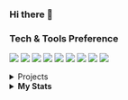 ### Hi there 👋

### Tech & Tools Preference

  <img src="http://img.shields.io/badge/-Java-yellow?style=flat&logo=java&logoColor=white"> </b>
  <img src="http://img.shields.io/badge/-Python-blue?style=flat&logo=python&logoColor=white"> </b>
  <img src="http://img.shields.io/badge/-Git-F1502F?style=flat&logo=git&logoColor=FFFFFF"> </b>
  <img src="http://img.shields.io/badge/-Github-000000?style=flat&logo=github&logoColor=FFFFFF"> </b>
  <img src="https://img.shields.io/badge/-JavaScript-eed718?style=flat&logo=javascript&logoColor=ffffff"> </b>
  <img src = "https://img.shields.io/badge/-HTML5-E34F26?style=flat&logo=html5&logoColor=white"> </b>
  <img src = "https://img.shields.io/badge/-CSS3-1572B6?style=flat&logo=css3&logoColor=white"> </b>
  <img src="http://img.shields.io/badge/-VS%20Code-007ACC?style=flat&logo=visual%20studio%20code&logoColor=white"> </b>
  <img src="http://img.shields.io/badge/-IntelliJ IDEA-f09760?style=flat&logo=IntelliJ+IDEA&logoColor=white"> </b>

<details>
<summary>  Projects </summary>

<br />

[![ReadMe Card](https://github-readme-stats.vercel.app/api/pin/?username=takikuba&repo=Nonograms)](https://github.com/takikuba/Nonograms.git)
[![ReadMe Card](https://github-readme-stats.vercel.app/api/pin/?username=takikuba&repo=JS_BattleShip)](https://github.com/takikuba/JS_BattleShip.git)
[![ReadMe Card](https://github-readme-stats.vercel.app/api/pin/?username=takikuba&repo=WDPAI)](https://github.com/takikuba/WDPAI.git)
[![ReadMe Card](https://github-readme-stats.vercel.app/api/pin/?username=takikuba&repo=Calculator)](https://github.com/takikuba/Calculator.git)


<br />
</details>



<details align="left">
  <summary><b>My Stats</b><br></summary>
    <div>
      <b>
        <a href="https://github.com/takikuba/github-readme-stats/actions">
          <img alt="takikuba's github stats" src="https://github-readme-stats-gaurav.vercel.app/api?username=takikuba&show_icons=true&title_color=4078c0&icon_color=6cc644&text_color=333&bg_color=f5f5f5"/>
        </a>
        </br>
        <a href="https://github.com/takikuba/github-readme-stats/actions">
          <img alt="takikuba's github stats" src=https://github-readme-stats.vercel.app/api/top-langs/?username=takikuba&theme=white"/>

  </b>
 </details>
